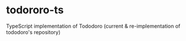 # todororo-ts
TypeScript implementation of Tododoro (current &amp; re-implementation of tododoro's repository) 
